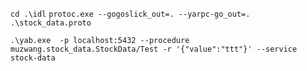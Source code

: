 `cd .\idl`
`protoc.exe --gogoslick_out=. --yarpc-go_out=. .\stock_data.proto`



`.\yab.exe  -p localhost:5432 --procedure muzwang.stock_data.StockData/Test -r '{"value":"ttt"}' --service stock-data`